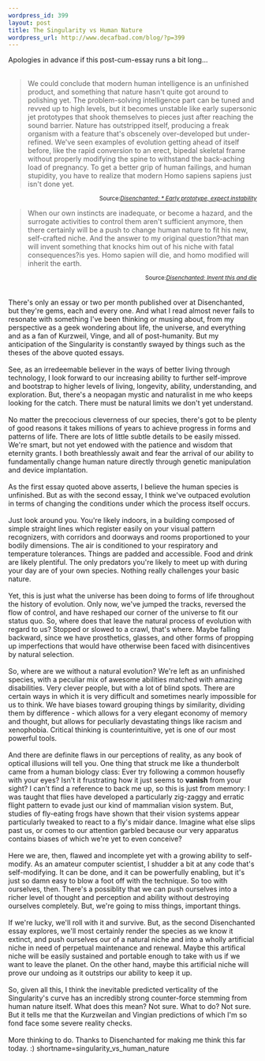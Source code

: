 ```yaml
--- 
wordpress_id: 399
layout: post
title: The Singularity vs Human Nature
wordpress_url: http://www.decafbad.com/blog/?p=399
---
```

Apologies in advance if this post-cum-essay runs a bit long...
<br /><br />
<blockquote cite="http://www.disenchanted.com/dis/humanity/brainbuilder.html?id=8Mir9Pz5">We could conclude that modern human intelligence is an unfinished product, and something that nature hasn't quite got around to polishing yet. The problem-solving intelligence part can be tuned and revved up to high levels, but it becomes unstable like early supersonic jet prototypes that shook themselves to pieces just after reaching the sound barrier. Nature has outstripped itself, producing a freak organism with a feature that's obscenely over-developed but under-refined. We've seen examples of evolution getting ahead of itself before, like the rapid conversion to an erect, bipedal skeletal frame without properly modifying the spine to withstand the back-aching load of pregnancy. To get a better grip of human failings, and human stupidity, you have to realize that modern Homo sapiens sapiens just isn't done yet.</blockquote>
<div class="credit" align="right"><small>Source:<cite><a href="http://www.disenchanted.com/dis/humanity/brainbuilder.html?id=8Mir9Pz5">Disenchanted: * Early prototype, expect instability</a></cite></small></div>
<blockquote cite="http://www.disenchanted.com/dis/technology/mediated.html?id=AtW2JdUp">When our own instincts are inadequate, or become a hazard, and the surrogate activities to control them aren't sufficient anymore, then there certainly will be a push to change human nature to fit his new, self-crafted niche. And the answer to my original question?that man will invent something that knocks him out of his niche with fatal consequences?is yes. Homo sapien will die, and homo modified will inherit the earth.</blockquote>
<div class="credit" align="right"><small>Source:<cite><a href="http://www.disenchanted.com/dis/technology/mediated.html?id=AtW2JdUp">Disenchanted: Invent this and die</a></cite></small></div>
<br /><br />
There's only an essay or two per month published over at Disenchanted,
but they're gems, each and every one.  And what I read almost never
fails to resonate with something I've been thinking or musing about,
from my perspective as a geek wondering about life, the universe, and
everything and as a fan of Kurzweil, Vinge, and all of post-humanity.
But my anticipation of the Singularity is constantly swayed by things
such as the theses of the above quoted essays.
<br /><br />
See, as an irredeemable believer in the ways of better living through
technology, I look forward to our increasing ability to further
self-improve and bootstrap to higher levels of living, longevity,
ability, understanding, and exploration.  But, there's a neopagan
mystic and naturalist in me who keeps looking for the catch.  There
must be natural limits we don't yet understand.
<br /><br />
No matter the precocious cleverness of our species, there's got to be
plenty of good reasons it takes millions of years to achieve progress
in forms and patterns of life.  There are lots of little subtle
details to be easily missed.  We're smart, but not yet endowed with
the patience and wisdom that eternity grants.  I both breathlessly
await and fear the arrival of our ability to fundamentally change
human nature directly through genetic manipulation and device
implantation.
<br /><br />
As the first essay quoted above asserts, I believe the human species
is unfinished.  But as with the second essay, I think we've outpaced
evolution in terms of changing the conditions under which the process
itself occurs.
<br /><br />
Just look around you.  You're likely indoors, in a building composed
of simple straight lines which register easily on your visual pattern
recognizers, with corridors and doorways and rooms proportioned to
your bodily dimensions.  The air is conditioned to your respiratory
and temperature tolerances.  Things are padded and accessible.  Food
and drink are likely plentiful.  The only predators you're likely to
meet up with during your day are of your own species.  Nothing really
challenges your basic nature.
<br /><br />
Yet, this is just what the universe has been doing to forms of life
throughout the history of evolution.  Only now, we've jumped the
tracks, reversed the flow of control, and have reshaped our corner of
the universe to fit our status quo.  So, where does that leave the
natural process of evolution with regard to us?  Stopped or slowed to
a crawl, that's where.  Maybe falling backward, since we have
prosthetics, glasses, and other forms of propping up imperfections
that would have otherwise been faced with disincentives by natural
selection.
<br /><br />
So, where are we without a natural evolution?  We're left as an
unfinished species, with a peculiar mix of awesome abilities matched
with amazing disabilities.  Very clever people, but with a lot of
blind spots.  There are certain ways in which it is very difficult and
sometimes nearly impossible for us to think.  We have biases toward
grouping things by similarity, dividing them by difference - which
allows for a very elegant economy of memory and thought, but allows
for peculiarly devastating things like racism and xenophobia.
Critical thinking is counterintuitive, yet is one of our most powerful
tools.
<br /><br />
And there are definite flaws in our perceptions of reality, as any
book of optical illusions will tell you.  One thing that struck me
like a thunderbolt came from a human biology class: Ever try following
a common housefly with your eyes?  Isn't it frustrating how it just
seems to <strong>vanish</strong> from your sight?  I can't find a reference to back
me up, so this is just from memory: I was taught that flies have
developed a particularly zig-zaggy and erratic flight pattern to evade
just our kind of mammalian vision system.  But, studies of fly-eating
frogs have shown that their vision systems appear particularly tweaked
to react to a fly's midair dance.  Imagine what else slips past us, or
comes to our attention garbled because our very apparatus contains
biases of which we're yet to even conceive?
<br /><br />
Here we are, then, flawed and incomplete yet with a growing ability to
self-modify.  As an amateur computer scientist, I shudder a bit at any
code that's self-modifying.  It can be done, and it can be powerfully
enabling, but it's just so damn easy to blow a foot off with the
technique.  So too with ourselves, then.  There's a possiblity that we
can push ourselves into a richer level of thought and perception and
ability without destroying ourselves completely.  But, we're going to
miss things, important things.
<br /><br />
If we're lucky, we'll roll with it and survive.  But, as the second
Disenchanted essay explores, we'll most certainly render the species
as we know it extinct, and push ourselves our of a natural niche and
into a wholly artificial niche in need of perpetual maintenance and
renewal.  Maybe this artifical niche will be easily sustained and
portable enough to take with us if we want to leave the planet.  On
the other hand, maybe this artificial niche will prove our undoing as
it outstrips our ability to keep it up.
<br /><br />
So, given all this, I think the inevitable predicted verticality of
the Singularity's curve has an incredibly strong counter-force
stemming from human nature itself.  What does this mean?  Not sure.
What to do?  Not sure.  But it tells me that the Kurzweilan and
Vingian predictions of which I'm so fond face some severe reality
checks.
<br /><br />
More thinking to do.  Thanks to Disenchanted for making me think this
far today.  :)
<!--more-->
shortname=singularity_vs_human_nature
